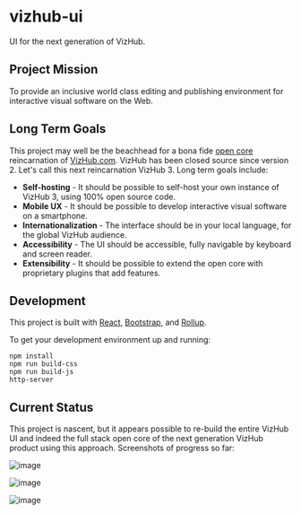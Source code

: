# vizhub-ui

UI for the next generation of VizHub.

## Project Mission

To provide an inclusive world class editing and publishing environment for interactive visual software on the Web.

## Long Term Goals

This project may well be the beachhead for a bona fide [open core](https://medium.com/open-consensus/2-open-core-definition-examples-tradeoffs-e4d0c044da7c) reincarnation of [VizHub.com](https://vizhub.com/). VizHub has been closed source since version 2. Let's call this next reincarnation VizHub 3. Long term goals include:

 * **Self-hosting** - It should be possible to self-host your own instance of VizHub 3, using 100% open source code.
 * **Mobile UX** - It should be possible to develop interactive visual software on a smartphone.
 * **Internationalization** - The interface should be in your local language, for the global VizHub audience.
 * **Accessibility** - The UI should be accessible, fully navigable by keyboard and screen reader.
 * **Extensibility** - It should be possible to extend the open core with proprietary plugins that add features.

## Development

This project is built with [React](https://reactjs.org/), [Bootstrap](https://getbootstrap.com/), and [Rollup](https://rollupjs.org/guide/en/).

To get your development environment up and running:

```
npm install
npm run build-css
npm run build-js
http-server
```

## Current Status

This project is nascent, but it appears possible to re-build the entire VizHub UI and indeed the full stack open core of the next generation VizHub product using this approach. Screenshots of progress so far:

![image](https://user-images.githubusercontent.com/68416/144443632-db541593-580d-4a29-8eb3-4a106d003d06.png)

![image](https://user-images.githubusercontent.com/68416/144440084-c8e8cc88-8f5e-4dae-ab51-b70bdd98ac52.png)

![image](https://user-images.githubusercontent.com/68416/144441943-ab3f46d0-0a14-4aaa-bd08-8d22bf1f148f.png)

